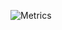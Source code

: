 ![Metrics](https://metrics.lecoq.io/davidnussio?template=classic&repositories.forks=true&followup=1&lines=1&languages=1&languages.colors=github&languages.threshold=0%25&config.timezone=Europe%2FZurich)

